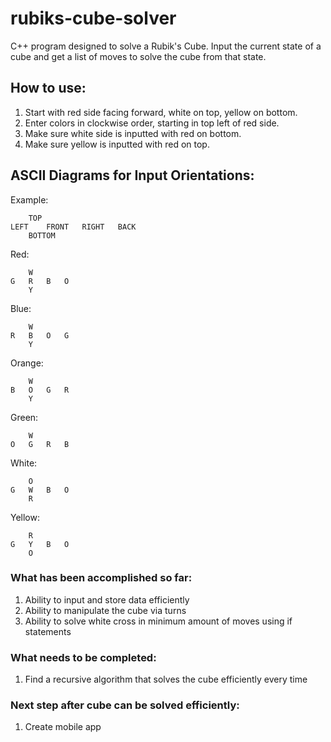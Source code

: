 # rubiks-cube-solver
C++ program designed to solve a Rubik's Cube. Input the current state of a cube and get a list of moves to solve the cube from that state.

## How to use:
  1. Start with red side facing forward, white on top, yellow on bottom.
  2. Enter colors in clockwise order, starting in top left of red side.
  3. Make sure white side is inputted with red on bottom.
  4. Make sure yellow is inputted with red on top.

## ASCII Diagrams for Input Orientations:
Example:
```
	TOP	
LEFT	FRONT	RIGHT	BACK
	BOTTOM
```
Red:
```
	W
G	R	B	O
	Y
```
Blue:
```
	W
R	B	O	G
	Y
```
Orange:
```
	W
B	O	G	R
	Y
```
Green:
```
	W
O	G	R	B
```
White:
```
	O
G	W	B	O
	R
```
Yellow:
```
	R
G	Y	B	O
	O
```

### What has been accomplished so far:
  1. Ability to input and store data efficiently
  2. Ability to manipulate the cube via turns
  3. Ability to solve white cross in minimum amount of moves using if statements
  
### What needs to be completed:
  1. Find a recursive algorithm that solves the cube efficiently every time
  
### Next step after cube can be solved efficiently:
  1. Create mobile app
